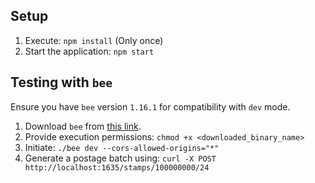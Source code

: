 ## Setup

1. Execute: `npm install` (Only once)
2. Start the application: `npm start`

## Testing with `bee`

Ensure you have `bee` version `1.16.1` for compatibility with `dev` mode.

1. Download `bee` from [this link](https://github.com/ethersphere/bee/releases/tag/v1.16.1).
2. Provide execution permissions: `chmod +x <downloaded_binary_name>`
3. Initiate: `./bee dev --cors-allowed-origins="*"`
4. Generate a postage batch using: `curl -X POST http://localhost:1635/stamps/100000000/24`
